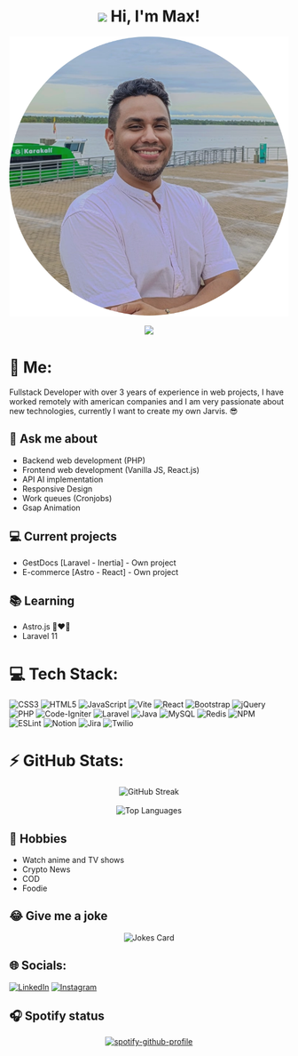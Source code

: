 <div align="center">
  <h1 align="center"><img src = "https://raw.githubusercontent.com/MartinHeinz/MartinHeinz/master/wave.gif" width = 30px> Hi, I'm Max!</h1>
  
  ![Profile photo](./assets/profile-photo.png)

  [![](https://visitcount.itsvg.in/api?id=maxidevs&icon=0&color=6)](https://visitcount.itsvg.in)  
</div>

# 💫 Me:
Fullstack Developer with over 3 years of experience in web projects, I have worked remotely with american companies and I am very passionate about new technologies, currently I want to create my own Jarvis. 😎

## 💬 Ask me about
- Backend web development (PHP)
- Frontend web development (Vanilla JS, React.js)
- API AI implementation
- Responsive Design
- Work queues (Cronjobs)
- Gsap Animation

## 💻 Current projects
- GestDocs [Laravel - Inertia] - Own project
- E-commerce [Astro - React] - Own project

## 📚 Learning
- Astro.js 👩‍❤️‍👨
- Laravel 11

# 💻 Tech Stack:
![CSS3](https://img.shields.io/badge/css3-%231572B6.svg?style=flat&logo=css3&logoColor=white) ![HTML5](https://img.shields.io/badge/html5-%23E34F26.svg?style=flat&logo=html5&logoColor=white) ![JavaScript](https://img.shields.io/badge/javascript-%23323330.svg?style=flat&logo=javascript&logoColor=%23F7DF1E) ![Vite](https://img.shields.io/badge/vite-%23646CFF.svg?style=flat&logo=vite&logoColor=white) ![React](https://img.shields.io/badge/react-%2320232a.svg?style=flat&logo=react&logoColor=%2361DAFB) ![Bootstrap](https://img.shields.io/badge/bootstrap-%238511FA.svg?style=flat&logo=bootstrap&logoColor=white) ![jQuery](https://img.shields.io/badge/jquery-%230769AD.svg?style=flat&logo=jquery&logoColor=white) ![PHP](https://img.shields.io/badge/php-%23777BB4.svg?style=flat&logo=php&logoColor=white) ![Code-Igniter](https://img.shields.io/badge/CodeIgniter-%23EF4223.svg?style=flat&logo=codeIgniter&logoColor=white) ![Laravel](https://img.shields.io/badge/laravel-%23FF2D20.svg?style=flat&logo=laravel&logoColor=white) ![Java](https://img.shields.io/badge/java-%23ED8B00.svg?style=flat&logo=openjdk&logoColor=white) ![MySQL](https://img.shields.io/badge/mysql-4479A1.svg?style=flat&logo=mysql&logoColor=white) ![Redis](https://img.shields.io/badge/redis-%23DD0031.svg?style=flat&logo=redis&logoColor=white) ![NPM](https://img.shields.io/badge/NPM-%23CB3837.svg?style=flat&logo=npm&logoColor=white) ![ESLint](https://img.shields.io/badge/ESLint-4B3263?style=flat&logo=eslint&logoColor=white) ![Notion](https://img.shields.io/badge/Notion-%23000000.svg?style=flat&logo=notion&logoColor=white) ![Jira](https://img.shields.io/badge/jira-%230A0FFF.svg?style=flat&logo=jira&logoColor=white) ![Twilio](https://img.shields.io/badge/Twilio-F22F46?style=flat&logo=Twilio&logoColor=white) 

# ⚡ GitHub Stats:
<div align="center">
    
  ![GitHub Streak](https://github-readme-streak-stats.herokuapp.com/?user=maxidevs&theme=radical&hide_border=false)<br/><br/>
  ![Top Languages](https://github-readme-stats.vercel.app/api/top-langs/?username=maxidevs&theme=radical&hide_border=false&include_all_commits=true&count_private=false&layout=compact)
    
</div>

## 📅 Hobbies
- Watch anime and TV shows
- Crypto News
- COD
- Foodie

## 😂 Give me a joke
<div align="center">
    
  ![Jokes Card](https://readme-jokes.vercel.app/api?theme=radical&borderColor=%23e4e2e2)
</div>

## 🌐 Socials:
[![LinkedIn](https://img.shields.io/badge/LinkedIn-%230077B5.svg?logo=linkedin&logoColor=white)](https://linkedin.com/in/maxidevs) [![Instagram](https://img.shields.io/badge/Instagram-%23E4405F.svg?logo=Instagram&logoColor=white)](https://instagram.com/iam.max21)

## 🎧 Spotify status
<div align="center">
    
  [![spotify-github-profile](https://spotify-github-profile.kittinanx.com/api/view?uid=spotifymaxjip&cover_image=true&theme=default&show_offline=false&background_color=0d1117&interchange=true&bar_color=fe3a60&bar_color_cover=true)](https://spotify-github-profile.kittinanx.com/api/view?uid=spotifymaxjip&redirect=true)
</div>
